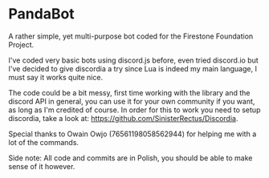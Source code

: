 # PandaBot
A rather simple, yet multi-purpose bot coded for the Firestone Foundation Project. 

I've coded very basic bots using discord.js before, even tried discord.io but I've decided to give discordia a try since Lua is indeed my main language, I must say it works quite nice. 

The code could be a bit messy, first time working with the library and the discord API in general, you can use it for your own community if you want, as long as I'm credited of course. In order for this to work you need to setup discordia, take a look at: https://github.com/SinisterRectus/Discordia.

Special thanks to Owain Owjo (76561198058562944) for helping me with a lot of the commands.

Side note: All code and commits are in Polish, you should be able to make sense of it however. 

